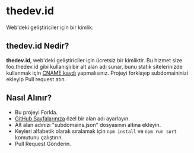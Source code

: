 # thedev.id

Web'deki geliştiriciler için bir kimlik.

## thedev.id Nedir?

**thedev.id**, web'deki geliştiriciler için ücretsiz bir kimliktir. Bu hizmet size foo.thedev.id gibi kullanışlı bir alt alan adı sunar, bunu statik sitelerinizde kullanmak için [CNAME kaydı](https://en.wikipedia.org/wiki/CNAME_record) yapmalısınız. Projeyi forklayıp subdomaininizi ekleyip Pull request atın.

## Nasıl Alınır?

- Bu projeyi Forkla.
- [GitHub Sayfalarınıza](https://pages.github.com) özel bir alan adı ayarlayın.
- Alt alan adınızı "subdomains.json" dosyasının altına ekleyin.
- Keyleri alfabetik olarak sıralamak için `npm install` ve `npm run sort` komutunu çalıştırın.
- Pull Request Gönderin.
